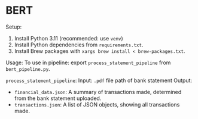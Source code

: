 # BERT

Setup:
1. Install Python 3.11 (recommended: use `venv`)
2. Install Python dependencies from `requirements.txt`.
3. Install Brew packages with `xargs brew install < brew-packages.txt`.

Usage:
To use in pipeline: export `process_statement_pipeline` from `bert_pipeline.py`. 

`process_statement_pipeline`:
Input: `.pdf` file path of bank statement
Output: 
- `financial_data.json`: A summary of transactions made, determined from the bank statement uploaded.
- `transactions.json`: A list of JSON objects, showing all transactions made. 

